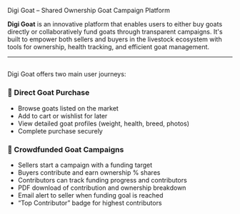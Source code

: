  Digi Goat – Shared Ownership Goat Campaign Platform

**Digi Goat** is an innovative platform that enables users to either buy goats directly or collaboratively fund goats through transparent campaigns. It's built to empower both sellers and buyers in the livestock ecosystem with tools for ownership, health tracking, and efficient goat management.

---

## 

Digi Goat offers two main user journeys:

### 🛒 Direct Goat Purchase
- Browse goats listed on the market
- Add to cart or wishlist for later
- View detailed goat profiles (weight, health, breed, photos)
- Complete purchase securely

### 💸 Crowdfunded Goat Campaigns
- Sellers start a campaign with a funding target
- Buyers contribute and earn ownership % shares
- Contributors can track funding progress and contributors
- PDF download of contribution and ownership breakdown
- Email alert to seller when funding goal is reached
- “Top Contributor” badge for highest contributors
